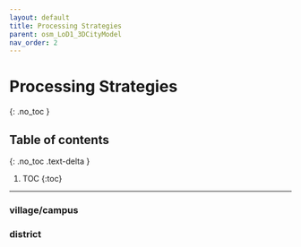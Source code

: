 ```yaml
---
layout: default
title: Processing Strategies
parent: osm_LoD1_3DCityModel
nav_order: 2
---
```


# Processing Strategies
{: .no_toc }

## Table of contents
{: .no_toc .text-delta }

1. TOC
{:toc}

---

### village/campus

### district
